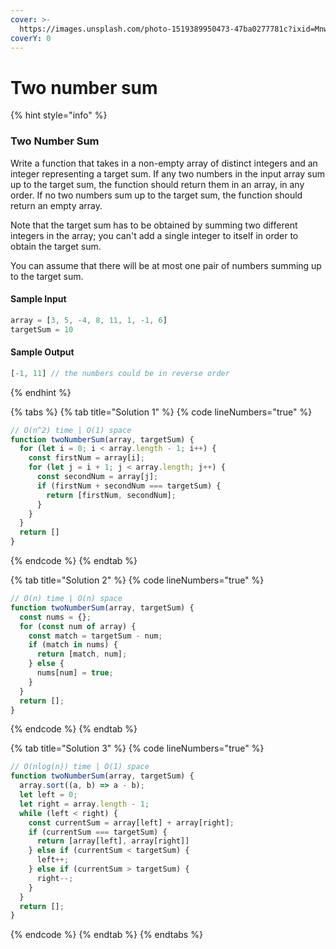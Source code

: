 ```yaml
---
cover: >-
  https://images.unsplash.com/photo-1519389950473-47ba0277781c?ixid=MnwxMjA3fDB8MHxwaG90by1wYWdlfHx8fGVufDB8fHx8&ixlib=rb-1.2.1&auto=format&fit=crop&w=2970&q=80
coverY: 0
---
```


# Two number sum

{% hint style="info" %}
### Two Number Sum

Write a function that takes in a non-empty array of distinct integers and an integer representing a target sum. If any two numbers in the input array sum up to the target sum, the function should return them in an array, in any order. If no two numbers sum up to the target sum, the function should return an empty array.

Note that the target sum has to be obtained by summing two different integers in the array; you can't add a single integer to itself in order to obtain the target sum.

You can assume that there will be at most one pair of numbers summing up to the target sum.

#### Sample Input

```javascript
array = [3, 5, -4, 8, 11, 1, -1, 6]
targetSum = 10
```

#### Sample Output

```javascript
[-1, 11] // the numbers could be in reverse order
```
{% endhint %}

{% tabs %}
{% tab title="Solution 1" %}
{% code lineNumbers="true" %}
```javascript
// O(n^2) time | O(1) space
function twoNumberSum(array, targetSum) {
  for (let i = 0; i < array.length - 1; i++) {
    const firstNum = array[i];
    for (let j = i + 1; j < array.length; j++) {
      const secondNum = array[j];
      if (firstNum + secondNum === targetSum) {
        return [firstNum, secondNum];
      }
    }
  }
  return []
}
```
{% endcode %}
{% endtab %}

{% tab title="Solution 2" %}
{% code lineNumbers="true" %}
```javascript
// O(n) time | O(n) space
function twoNumberSum(array, targetSum) {
  const nums = {};
  for (const num of array) {
    const match = targetSum - num;
    if (match in nums) {
      return [match, num];
    } else {
      nums[num] = true;
    }
  }
  return [];
}
```
{% endcode %}
{% endtab %}

{% tab title="Solution 3" %}
{% code lineNumbers="true" %}
```javascript
// O(nlog(n)) time | O(1) space
function twoNumberSum(array, targetSum) {
  array.sort((a, b) => a - b);
  let left = 0;
  let right = array.length - 1;
  while (left < right) {
    const currentSum = array[left] + array[right];
    if (currentSum === targetSum) {
      return [array[left], array[right]]
    } else if (currentSum < targetSum) {
      left++;
    } else if (currentSum > targetSum) {
      right--;
    }
  }
  return [];
}
```
{% endcode %}
{% endtab %}
{% endtabs %}

